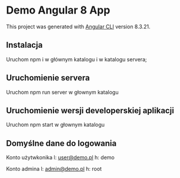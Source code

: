 # Demo Angular 8 App

This project was generated with [Angular CLI](https://github.com/angular/angular-cli) version 8.3.21.

## Instalacja

Uruchom npm i w głównym katalogu i w katalogu servera;

## Uruchomienie servera

Uruchom npm run server w głownym katalogu

## Uruchomienie wersji developerskiej aplikacji

Uruchom npm start w głownym katalogu

## Domyślne dane do logowania

Konto użytwkonika l: user@demo.pl h: demo

Konto admina l: admin@demo.pl h: root
